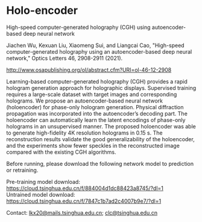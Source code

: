 # Holo-encoder
High-speed computer-generated holography (CGH) using autoencoder-based deep neural network

Jiachen Wu, Kexuan Liu, Xiaomeng Sui, and Liangcai Cao, "High-speed computer-generated holography using an autoencoder-based deep neural network," Optics Letters 46, 2908-2911 (2021).

http://www.osapublishing.org/ol/abstract.cfm?URI=ol-46-12-2908

Learning-based computer-generated holography (CGH) provides a rapid hologram generation approach for holographic displays. Supervised training requires a large-scale dataset with target images and corresponding holograms. We propose an autoencoder-based neural network (holoencoder) for phase-only hologram generation. Physical diffraction propagation was incorporated into the autoencoder’s decoding part. The holoencoder can automatically learn the latent encodings of phase-only holograms in an unsupervised manner. The proposed holoencoder was able to generate high-fidelity 4K resolution holograms in 0.15 s. The reconstruction results validate the good generalizability of the holoencoder, and the experiments show fewer speckles in the reconstructed image compared with the existing CGH algorithms.


Before running, please download the following network model to prediction or retraining.   

Pre-training model download: https://cloud.tsinghua.edu.cn/f/884004d1dc88423a8745/?dl=1   
Untrained model download: https://cloud.tsinghua.edu.cn/f/7847c1b7ad2c4007b9e7/?dl=1   

Contact:
lkx20@mails.tsinghua.edu.cn;
clc@tsinghua.edu.cn
